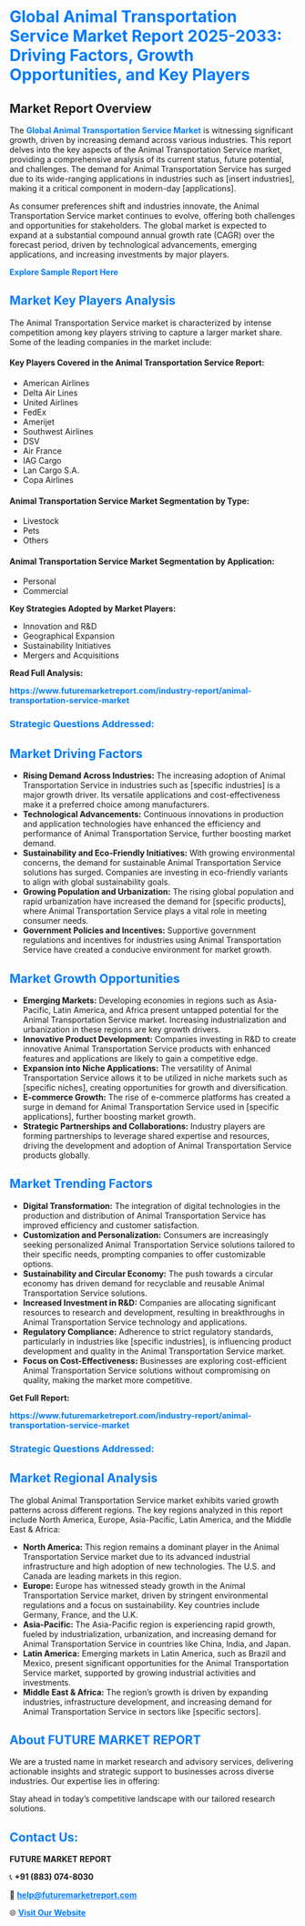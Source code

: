 <h1 style="color: #007BFF;">Global Animal Transportation Service Market Report 2025-2033: Driving Factors, Growth Opportunities, and Key Players</h1>

<section id="overview">
<h2>Market Report Overview</h2>
<p>The <a href="https://www.futuremarketreport.com/industry-report/animal-transportation-service-market" style="color: #007BFF; text-decoration: none;"><strong>Global Animal Transportation Service Market</strong></a> is witnessing significant growth, driven by increasing demand across various industries. This report delves into the key aspects of the Animal Transportation Service market, providing a comprehensive analysis of its current status, future potential, and challenges. The demand for Animal Transportation Service has surged due to its wide-ranging applications in industries such as [insert industries], making it a critical component in modern-day [applications].</p>
<p>As consumer preferences shift and industries innovate, the Animal Transportation Service market continues to evolve, offering both challenges and opportunities for stakeholders. The global market is expected to expand at a substantial compound annual growth rate (CAGR) over the forecast period, driven by technological advancements, emerging applications, and increasing investments by major players.</p>
</section>

<section id="overview">
<p><a href="https://www.futuremarketreport.com/request-sample/reportId=51943" style="color: #007BFF; text-decoration: none;"><strong>Explore Sample Report Here</strong></a></p>
</section>

<section id="key-players">
<h2 style="color: #007BFF;">Market Key Players Analysis</h2>
<p>The Animal Transportation Service market is characterized by intense competition among key players striving to capture a larger market share. Some of the leading companies in the market include:</p>
<h4>Key Players Covered in the Animal Transportation Service Report:</h4>
<ul><li>American Airlines</li><li>Delta Air Lines</li><li>United Airlines</li><li>FedEx</li><li>Amerijet</li><li>Southwest Airlines</li><li>DSV</li><li>Air France</li><li>IAG Cargo</li><li>Lan Cargo S.A.</li><li>Copa Airlines</li></ul>
<h4>Animal Transportation Service Market Segmentation by Type:</h4>
<ul><li>Livestock</li><li>Pets</li><li>Others</li></ul>

<h4>Animal Transportation Service Market Segmentation by Application:</h4>
<ul><li>Personal</li><li>Commercial</li></ul>
<p><strong>Key Strategies Adopted by Market Players:</strong></p>
<ul>
<li>Innovation and R&D</li>
<li>Geographical Expansion</li>
<li>Sustainability Initiatives</li>
<li>Mergers and Acquisitions</li>
</ul>
</section>

<section>
<p><strong>Read Full Analysis: </strong></p><a href="https://www.futuremarketreport.com/industry-report/animal-transportation-service-market" style="color: #007BFF; text-decoration: none;"><strong>https://www.futuremarketreport.com/industry-report/animal-transportation-service-market</strong></a>
<h3 style="color: #007BFF;">Strategic Questions Addressed:</h3>
</section>

<section id="driving-factors">
<h2 style="color: #007BFF;">Market Driving Factors</h2>
<ul>
<li><strong>Rising Demand Across Industries:</strong> The increasing adoption of Animal Transportation Service in industries such as [specific industries] is a major growth driver. Its versatile applications and cost-effectiveness make it a preferred choice among manufacturers.</li>
<li><strong>Technological Advancements:</strong> Continuous innovations in production and application technologies have enhanced the efficiency and performance of Animal Transportation Service, further boosting market demand.</li>
<li><strong>Sustainability and Eco-Friendly Initiatives:</strong> With growing environmental concerns, the demand for sustainable Animal Transportation Service solutions has surged. Companies are investing in eco-friendly variants to align with global sustainability goals.</li>
<li><strong>Growing Population and Urbanization:</strong> The rising global population and rapid urbanization have increased the demand for [specific products], where Animal Transportation Service plays a vital role in meeting consumer needs.</li>
<li><strong>Government Policies and Incentives:</strong> Supportive government regulations and incentives for industries using Animal Transportation Service have created a conducive environment for market growth.</li>
</ul>
</section>

<section id="growth-opportunities">
<h2 style="color: #007BFF;">Market Growth Opportunities</h2>
<ul>
<li><strong>Emerging Markets:</strong> Developing economies in regions such as Asia-Pacific, Latin America, and Africa present untapped potential for the Animal Transportation Service market. Increasing industrialization and urbanization in these regions are key growth drivers.</li>
<li><strong>Innovative Product Development:</strong> Companies investing in R&D to create innovative Animal Transportation Service products with enhanced features and applications are likely to gain a competitive edge.</li>
<li><strong>Expansion into Niche Applications:</strong> The versatility of Animal Transportation Service allows it to be utilized in niche markets such as [specific niches], creating opportunities for growth and diversification.</li>
<li><strong>E-commerce Growth:</strong> The rise of e-commerce platforms has created a surge in demand for Animal Transportation Service used in [specific applications], further boosting market growth.</li>
<li><strong>Strategic Partnerships and Collaborations:</strong> Industry players are forming partnerships to leverage shared expertise and resources, driving the development and adoption of Animal Transportation Service products globally.</li>
</ul>
</section>

<section id="trending-factors">
<h2 style="color: #007BFF;">Market Trending Factors</h2>
<ul>
<li><strong>Digital Transformation:</strong> The integration of digital technologies in the production and distribution of Animal Transportation Service has improved efficiency and customer satisfaction.</li>
<li><strong>Customization and Personalization:</strong> Consumers are increasingly seeking personalized Animal Transportation Service solutions tailored to their specific needs, prompting companies to offer customizable options.</li>
<li><strong>Sustainability and Circular Economy:</strong> The push towards a circular economy has driven demand for recyclable and reusable Animal Transportation Service solutions.</li>
<li><strong>Increased Investment in R&D:</strong> Companies are allocating significant resources to research and development, resulting in breakthroughs in Animal Transportation Service technology and applications.</li>
<li><strong>Regulatory Compliance:</strong> Adherence to strict regulatory standards, particularly in industries like [specific industries], is influencing product development and quality in the Animal Transportation Service market.</li>
<li><strong>Focus on Cost-Effectiveness:</strong> Businesses are exploring cost-efficient Animal Transportation Service solutions without compromising on quality, making the market more competitive.</li>
</ul>
</section>

<section>
<p><strong>Get Full Report: </strong></p><a href="https://www.futuremarketreport.com/industry-report/animal-transportation-service-market" style="color: #007BFF; text-decoration: none;"><strong>https://www.futuremarketreport.com/industry-report/animal-transportation-service-market</strong></a>
<h3 style="color: #007BFF;">Strategic Questions Addressed:</h3>
</section>


<section id="regional-analysis">
<h2 style="color: #007BFF;">Market Regional Analysis</h2>
<p>The global Animal Transportation Service market exhibits varied growth patterns across different regions. The key regions analyzed in this report include North America, Europe, Asia-Pacific, Latin America, and the Middle East & Africa:</p>
<ul>
<li><strong>North America:</strong> This region remains a dominant player in the Animal Transportation Service market due to its advanced industrial infrastructure and high adoption of new technologies. The U.S. and Canada are leading markets in this region.</li>
<li><strong>Europe:</strong> Europe has witnessed steady growth in the Animal Transportation Service market, driven by stringent environmental regulations and a focus on sustainability. Key countries include Germany, France, and the U.K.</li>
<li><strong>Asia-Pacific:</strong> The Asia-Pacific region is experiencing rapid growth, fueled by industrialization, urbanization, and increasing demand for Animal Transportation Service in countries like China, India, and Japan.</li>
<li><strong>Latin America:</strong> Emerging markets in Latin America, such as Brazil and Mexico, present significant opportunities for the Animal Transportation Service market, supported by growing industrial activities and investments.</li>
<li><strong>Middle East & Africa:</strong> The region’s growth is driven by expanding industries, infrastructure development, and increasing demand for Animal Transportation Service in sectors like [specific sectors].</li>
</ul>
</section>

<footer>
<h2 style="color: #007BFF;">About FUTURE MARKET REPORT</h2>
<p>We are a trusted name in market research and advisory services, delivering actionable insights and strategic support to businesses across diverse industries. Our expertise lies in offering:</p>

<p>Stay ahead in today’s competitive landscape with our tailored research solutions.</p>

<h2 style="color: #007BFF;">Contact Us:</h2>
<p><strong>FUTURE MARKET REPORT</strong></p>
<p>📞 <strong>+91 (883) 074-8030</strong></p>
<p>📧 <strong><a href="mailto:help@futuremarketreport.com" style="color: #007BFF;">help@futuremarketreport.com</a></strong></p>
<p>🌐 <strong><a href="https://www.futuremarketreport.com/" style="color: #007BFF;">Visit Our Website</a></strong></p>
</footer>